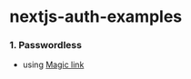 # nextjs-auth-examples

### 1. Passwordless

- using [Magic link](/passwordless/magic-passwordless)
